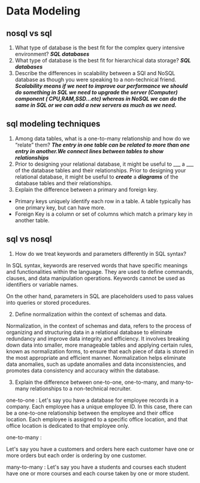 # Data Modeling 
## nosql vs sql

1. What type of database is the best fit for the complex query intensive environment?
***SQL databases***  
2. What type of database is the best fit for hierarchical data storage?
***SQL databases***
3. Describe the differences in scalability between a SQl and NoSQL database as though you were speaking to a non-technical friend.
***Scalability means if we neet to improve our performance we should do something in SQL we need to upgrade the server (Computer) component ( CPU,RAM,SSD...etc) whereas in NoSQL we can do the same in SQL or we can add a new servers as much as we need.***


## sql modeling techniques

1. Among data tables, what is a one-to-many relationship and how do we “relate” them?
***The entry in one table can be related to more than one entry in another.We connect lines between tables to show relationships***
2. Prior to designing your relational database, it might be useful to ___ a ___ of the database tables and their relationships.
Prior to designing your relational database, it might be useful to ***create*** a ***diagrams*** of the database tables and their relationships.
3. Explain the difference between a primary and foreign key.
- Primary keys uniquely identify each row in a table.  A table typically has one primary key, but can have more.
- Foreign Key is a column or set of columns which match a primary key in another table.  

## sql vs nosql

1. How do we treat keywords and parameters differently in SQL syntax?

In SQL syntax, keywords are reserved words that have specific meanings and functionalities within the language. They are used to define commands, clauses, and data manipulation operations. Keywords cannot be used as identifiers or variable names.

On the other hand, parameters in SQL are placeholders used to pass values into queries or stored procedures.

2. Define normalization within the context of schemas and data.


Normalization, in the context of schemas and data, refers to the process of organizing and structuring data in a relational database to eliminate redundancy and improve data integrity and efficiency. It involves breaking down data into smaller, more manageable tables and applying certain rules, known as normalization forms, to ensure that each piece of data is stored in the most appropriate and efficient manner. Normalization helps eliminate data anomalies, such as update anomalies and data inconsistencies, and promotes data consistency and accuracy within the database.  

3. Explain the difference between one-to-one, one-to-many, and many-to-many relationships to a non-technical recruiter.

one-to-one :
Let's say you have a database for employee records in a company. Each employee has a unique employee ID. In this case, there can be a one-to-one relationship between the employee and their office location. Each employee is assigned to a specific office location, and that office location is dedicated to that employee only.

one-to-many :

Let's say you have a customers and orders here each customer have one or more orders but each order is ordering by one customer.

many-to-many :
Let's say you have a students and courses each student have one or more courses and each course taken by one or more student.
